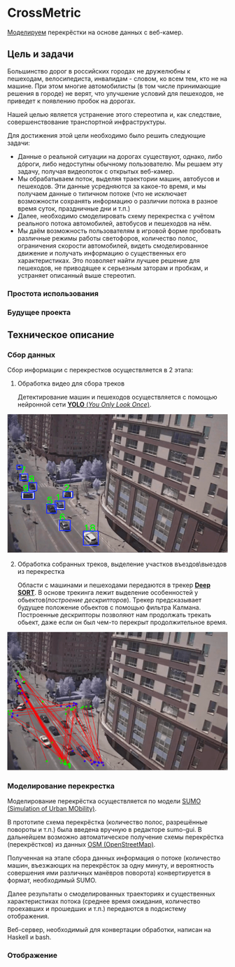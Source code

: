 # CrossMetric

[Моделируем](http://peremetrika.gltronred.info/) перекрёстки на основе данных с веб-камер.

## Цель и задачи

   Большинство дорог в российских городах не дружелюбны к пешеходам,
   велосипедиста, инвалидам - словом, ко всем тем, кто не на машине. При этом
   многие автомобилисты (в том числе принимающие решения в городе) не верят, что
   улучшение условий для пешеходов, не приведет к появлению пробок на дорогах.
   
   Нашей целью является устранение этого стереотипа и, как следствие, совершенствование транспортной инфраструктуры.
   
   Для достижения этой цели необходимо было решить следующие задачи:
   
   * Данные о реальной ситуации на дорогах существуют, однако, либо дóроги, либо
     недоступны обычному пользователю. Мы решаем эту задачу, получая видеопоток
     с открытых веб-камер.
   * Мы обрабатываем поток, выделяя траектории машин, автобусов и пешеходов. Эти
     данные усредняются за какое-то время, и мы получаем данные о типичном
     потоке (что не исключает возможности сохранять информацию о различии потока
     в разное время суток, праздничные дни и т.п.)
   * Далее, необходимо смоделировать схему перекрестка с учётом реального потока
     автомобилей, автобусов и пешеходов на нём.
   * Мы даём возможность пользователям в игровой форме пробовать различные
     режимы работы светофоров, количество полос, ограничения скорости
     автомобилей, видеть смоделированное движение и получать информацию о
     существенных его характеристиках. Это позволяет найти лучшее решение для
     пешеходов, не приводящее к серьезным заторам и пробкам, и устраняет
     описанный выше стереотип.



### Простота использования

### Будущее проекта

## Техническое описание

### Сбор данных

Сбор информации с перекрестков осуществляется в 2 этапа:
1) Обработка видео для сбора треков

   Детектирование машин и пешеходов осуществляется с помощью нейронной сети [**YOLO** (*You Only Look Once*)](https://pjreddie.com/darknet/yolo/).

<img src="https://github.com/gltronred/peremetrika/raw/master/readme_images/cross_tracking.png" alt="Demo" />

2) Обработка собранных треков, выделение участков въездов\выездов из перекрестка

   Области с машинами и пешеходами передаются в трекер [**Deep SORT**](https://github.com/nwojke/deep_sort). В основе трекинга лежит выделение особенностей у обьектов(*построение дескрипторов*). Трекер предсказывает будущее положение обьектов с помощью фильтра Калмана. Построенные дескрипторы позволяют нам продолжать трекать обьект, даже если он был чем-то перекрыт продолжительное время.
   
<img src="https://github.com/gltronred/peremetrika/raw/master/readme_images/cross_processed.png" alt="Demo" />

### Моделирование перекрестка

Моделирование перекрёстка осуществляется по модели [SUMO (Simulation of Urban
MObility)](https://sumo.dlr.de/wiki/Simulation_of_Urban_MObility_-_Wiki).

В прототипе схема перекрёстка (количество полос, разрешённые повороты и т.п.)
была введена вручную в редакторе sumo-gui. В дальнейшем возможно автоматическое
получение схемы перекрёстка (перекрёстков) из данных [OSM
(OpenStreetMap)](http://openstreetmap.org/).

Полученная на этапе сбора данных информация о потоке (количество машин,
въезжающих на перекрёсток за одну минуту, и вероятность совершения ими различных
манёвров поворота) конвертируется в формат, необходимый SUMO.

Далее результаты о смоделированных траекториях и существенных характеристиках
потока (среднее время ожидания, количество проехавших и прошедших и т.п.)
передаются в подсистему отображения.

Веб-сервер, необходимый для конвертации обработки, написан на Haskell и bash.

### Отображение
